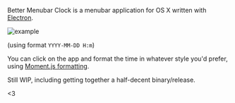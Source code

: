 Better Menubar Clock is a menubar application for OS X written with [Electron](http://electron.atom.io/).

![example](https://cdn.rawgit.com/imkmf/better-menubar-clock/c501a3d4e8bfd4e07089421110e3f2304b24b9e0/static/example.png)

(using format `YYYY-MM-DD H:m`)

You can click on the app and format the time in whatever style you'd prefer, using [Moment.js formatting](http://momentjs.com/docs/#/displaying/).

Still WIP, including getting together a half-decent binary/release.

<3
